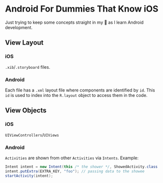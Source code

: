 # Android For Dummies That Know iOS

Just trying to keep some concepts straight in my 🧠 as I learn Android development.

## View Layout

### iOS

`.xib`/`.storyboard` files.

### Android

Each file has a `.xml` layout file where components are identified by `id`. This `id` is used to index into the `R.layout` object to access them in the code.

## View Objects

### iOS

`UIViewControllers`/`UIViews`

### Android

`Activities` are shown from other `Activities` via `Intents`. Example:

```java
Intent intent = new Intent(this /* the shower */, ShowedActivity.class /* the showee */);
intent.putExtra(EXTRA_KEY, "foo"); // passing data to the showee
startActivity(intent);
```
